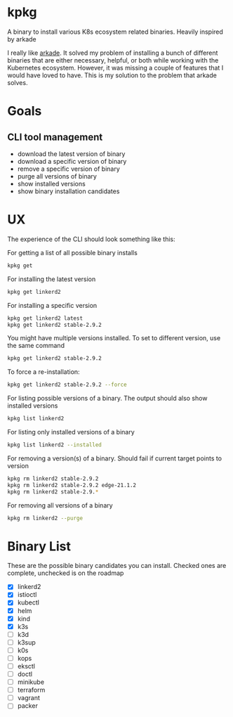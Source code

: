 # kpkg
A binary to install various K8s ecosystem related binaries. Heavily inspired by arkade

I really like [arkade](https://github.com/alexellis/arkade). It solved my problem of installing a bunch of different binaries that are either necessary, helpful, or both while working with the Kubernetes ecosystem. However, it was missing a couple of features that I would have loved to have. This is my solution to the problem that arkade solves.

# Goals

## CLI tool management
 - download the latest version of binary
 - download a specific version of binary
 - remove a specific version of binary
 - purge all versions of binary
 - show installed versions
 - show binary installation candidates

# UX

The experience of the CLI should look something like this:

For getting a list of all possible binary installs
```bash
kpkg get
```

For installing the latest version
```bash
kpkg get linkerd2
```

For installing a specific version
```bash
kpkg get linkerd2 latest
kpkg get linkerd2 stable-2.9.2
```

You might have multiple versions installed. To set to different version, use the same command
```bash
kpkg get linkerd2 stable-2.9.2
```

To force a re-installation:
```bash
kpkg get linkerd2 stable-2.9.2 --force
```

For listing possible versions of a binary. The output should also show installed versions
```bash
kpkg list linkerd2
```

For listing only installed versions of a binary
```bash
kpkg list linkerd2 --installed
```

For removing a version(s) of a binary. Should fail if current target points to version
```bash
kpkg rm linkerd2 stable-2.9.2
kpkg rm linkerd2 stable-2.9.2 edge-21.1.2
kpkg rm linkerd2 stable-2.9.*
```

For removing all versions of a binary
```bash
kpkg rm linkerd2 --purge
```

# Binary List
These are the possible binary candidates you can install. Checked ones are complete, unchecked is on the roadmap

- [x] linkerd2
- [x] istioctl
- [x] kubectl
- [x] helm
- [x] kind
- [x] k3s
- [ ] k3d
- [ ] k3sup
- [ ] k0s
- [ ] kops
- [ ] eksctl
- [ ] doctl
- [ ] minikube
- [ ] terraform
- [ ] vagrant
- [ ] packer
